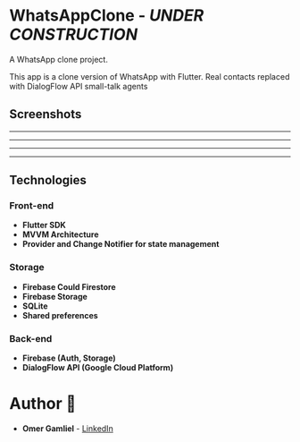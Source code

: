 # WhatsAppClone - _UNDER CONSTRUCTION_

A WhatsApp clone project.

This app is a clone version of WhatsApp with Flutter. Real contacts replaced with DialogFlow API small-talk agents

## Screenshots

-------------------
-------------------
-------------------
-------------------

## Technologies

### Front-end

- **Flutter SDK**
- **MVVM Architecture**
- **Provider and Change Notifier for state management**

### Storage
 - **Firebase Could Firestore**
 - **Firebase Storage**
 - **SQLite**
 - **Shared preferences**

### Back-end
- **Firebase (Auth, Storage)**
- **DialogFlow API (Google Cloud Platform)**

# Author 🙋

-   **Omer Gamliel** - [LinkedIn](https://www.linkedin.com/in/omer-gamliel-6a813a188/)
